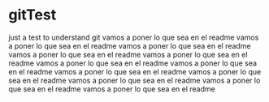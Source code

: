 # gitTest
just a test to understand git
vamos a poner lo que sea en el readme
vamos a poner lo que sea en el readme
vamos a poner lo que sea en el readme
vamos a poner lo que sea en el readme
vamos a poner lo que sea en el readme
vamos a poner lo que sea en el readme
vamos a poner lo que sea en el readme
vamos a poner lo que sea en el readme
vamos a poner lo que sea en el readme
vamos a poner lo que sea en el readme
vamos a poner lo que sea en el readme
vamos a poner lo que sea en el readme